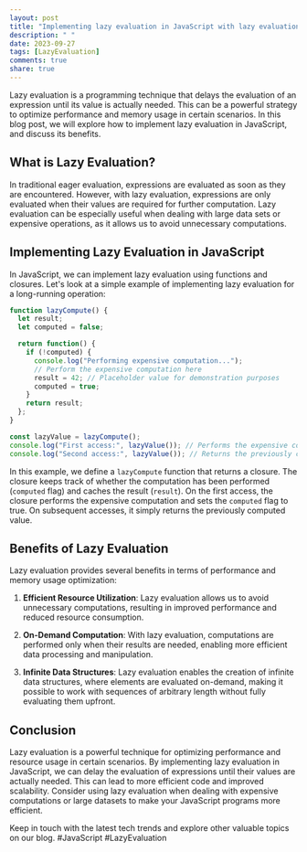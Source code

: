 ```yaml
---
layout: post
title: "Implementing lazy evaluation in JavaScript with lazy evaluation version control systems"
description: " "
date: 2023-09-27
tags: [LazyEvaluation]
comments: true
share: true
---
```


Lazy evaluation is a programming technique that delays the evaluation of an expression until its value is actually needed. This can be a powerful strategy to optimize performance and memory usage in certain scenarios. In this blog post, we will explore how to implement lazy evaluation in JavaScript, and discuss its benefits.

## What is Lazy Evaluation?

In traditional eager evaluation, expressions are evaluated as soon as they are encountered. However, with lazy evaluation, expressions are only evaluated when their values are required for further computation. Lazy evaluation can be especially useful when dealing with large data sets or expensive operations, as it allows us to avoid unnecessary computations.

## Implementing Lazy Evaluation in JavaScript

In JavaScript, we can implement lazy evaluation using functions and closures. Let's look at a simple example of implementing lazy evaluation for a long-running operation:

```javascript
function lazyCompute() {
  let result;
  let computed = false;

  return function() {
    if (!computed) {
      console.log("Performing expensive computation...");
      // Perform the expensive computation here
      result = 42; // Placeholder value for demonstration purposes
      computed = true;
    }
    return result;
  };
}

const lazyValue = lazyCompute();
console.log("First access:", lazyValue()); // Performs the expensive computation
console.log("Second access:", lazyValue()); // Returns the previously computed value
```

In this example, we define a `lazyCompute` function that returns a closure. The closure keeps track of whether the computation has been performed (`computed` flag) and caches the result (`result`). On the first access, the closure performs the expensive computation and sets the `computed` flag to true. On subsequent accesses, it simply returns the previously computed value.

## Benefits of Lazy Evaluation

Lazy evaluation provides several benefits in terms of performance and memory usage optimization:

1. **Efficient Resource Utilization**: Lazy evaluation allows us to avoid unnecessary computations, resulting in improved performance and reduced resource consumption.

2. **On-Demand Computation**: With lazy evaluation, computations are performed only when their results are needed, enabling more efficient data processing and manipulation.

3. **Infinite Data Structures**: Lazy evaluation enables the creation of infinite data structures, where elements are evaluated on-demand, making it possible to work with sequences of arbitrary length without fully evaluating them upfront.

## Conclusion

Lazy evaluation is a powerful technique for optimizing performance and resource usage in certain scenarios. By implementing lazy evaluation in JavaScript, we can delay the evaluation of expressions until their values are actually needed. This can lead to more efficient code and improved scalability. Consider using lazy evaluation when dealing with expensive computations or large datasets to make your JavaScript programs more efficient.

Keep in touch with the latest tech trends and explore other valuable topics on our blog. #JavaScript #LazyEvaluation
